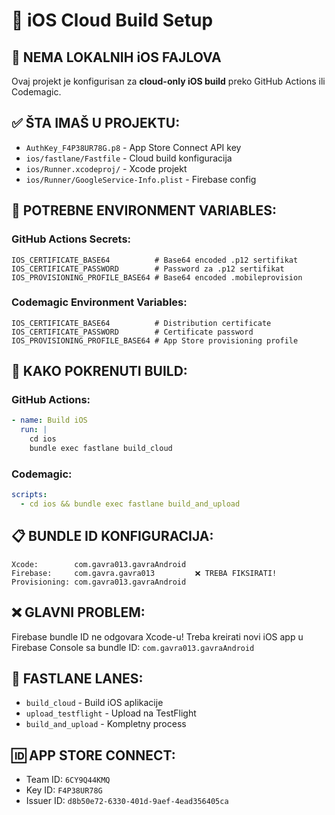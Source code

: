 # 📱 iOS Cloud Build Setup

## 🚫 NEMA LOKALNIH iOS FAJLOVA
Ovaj projekt je konfigurisan za **cloud-only iOS build** preko GitHub Actions ili Codemagic.

## ✅ ŠTA IMAŠ U PROJEKTU:
- `AuthKey_F4P38UR78G.p8` - App Store Connect API key
- `ios/fastlane/Fastfile` - Cloud build konfiguracija  
- `ios/Runner.xcodeproj/` - Xcode projekt
- `ios/Runner/GoogleService-Info.plist` - Firebase config

## 🔐 POTREBNE ENVIRONMENT VARIABLES:

### GitHub Actions Secrets:
```
IOS_CERTIFICATE_BASE64          # Base64 encoded .p12 sertifikat
IOS_CERTIFICATE_PASSWORD        # Password za .p12 sertifikat  
IOS_PROVISIONING_PROFILE_BASE64 # Base64 encoded .mobileprovision
```

### Codemagic Environment Variables:
```
IOS_CERTIFICATE_BASE64          # Distribution certificate
IOS_CERTIFICATE_PASSWORD        # Certificate password
IOS_PROVISIONING_PROFILE_BASE64 # App Store provisioning profile
```

## 🚀 KAKO POKRENUTI BUILD:

### GitHub Actions:
```yaml
- name: Build iOS
  run: |
    cd ios
    bundle exec fastlane build_cloud
```

### Codemagic:
```yaml
scripts:
  - cd ios && bundle exec fastlane build_and_upload
```

## 📋 BUNDLE ID KONFIGURACIJA:
```
Xcode:        com.gavra013.gavraAndroid
Firebase:     com.gavra.gavra013         ❌ TREBA FIKSIRATI!
Provisioning: com.gavra013.gavraAndroid
```

## ❌ GLAVNI PROBLEM:
Firebase bundle ID ne odgovara Xcode-u! Treba kreirati novi iOS app u Firebase Console sa bundle ID: `com.gavra013.gavraAndroid`

## 🔧 FASTLANE LANES:
- `build_cloud` - Build iOS aplikacije
- `upload_testflight` - Upload na TestFlight
- `build_and_upload` - Kompletny process

## 🆔 APP STORE CONNECT:
- Team ID: `6CY9Q44KMQ`
- Key ID: `F4P38UR78G`
- Issuer ID: `d8b50e72-6330-401d-9aef-4ead356405ca`
